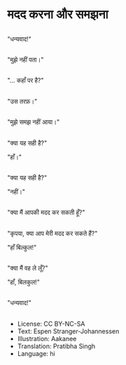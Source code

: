 # मदद करना और समझना

##
"धन्यवाद!"

##
"मुझे नहीं पता।"

##
"… कहाँ पर है?"

##
"उस तरफ़।"

##
"मुझे समझ नहीं आया।"

##
"क्या यह सही है?"

"हाँ।"

##
"क्या यह सही है?"

"नहीं।"

##
"क्या मैं आपकी मदद कर सकती हूँ?"

##
"कृपया, क्या आप मेरी मदद कर सकते हैं?"

"हाँ बिल्कुल!"

##
"क्या मैं वह ले लूँ?"

"हाँ, बिलकुल!"

##
"धन्यवाद!"

##
* License: CC BY-NC-SA
* Text: Espen Stranger-Johannessen
* Illustration: Aakanee
* Translation: Pratibha Singh
* Language: hi
